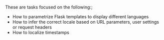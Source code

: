 These are tasks focused on the following:;
- How to parametrize Flask templates to display different languages
- How to infer the correct locale based on URL parameters, user settings or request headers
- How to localize timestamps
